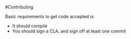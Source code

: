 #Contributing

Basic requirements to get code accepted is:
 * It should compile
 * You should sign a CLA, and sign off at least one commit
